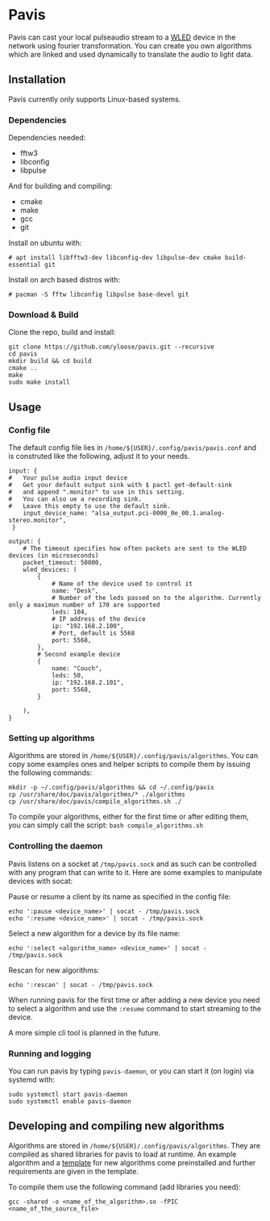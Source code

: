 # Pavis

Pavis can cast your local pulseaudio stream to a [WLED](https://github.com/Aircoookie/WLED) device in the network using fourier transformation. You can create you own algorithms which are linked and used dynamically to translate the audio to light data.


## Installation

Pavis currently only supports Linux-based systems.

### Dependencies

Dependencies needed:
  * fftw3
  * libconfig
  * libpulse

And for building and compiling:
  * cmake
  * make
  * gcc
  * git

Install on ubuntu with:

    # apt install libfftw3-dev libconfig-dev libpulse-dev cmake build-essential git

Install on arch based distros with:

    # pacman -S fftw libconfig libpulse base-devel git

### Download & Build

Clone the repo, build and install:

    git clone https://github.com/yloose/pavis.git --recursive
    cd pavis
	mkdir build && cd build
	cmake ..
	make
	sudo make install

## Usage

### Config file

The default config file lies in `/home/${USER}/.config/pavis/pavis.conf` and is construted like the following, adjust it to your needs.

```
input: {
# 	Your pulse audio input device
#	Get your default output sink with $ pactl get-default-sink
#	and append ".monitor" to use in this setting.
#	You can also ue a recording sink.
#	Leave this empty to use the default sink.
	input_device_name: "alsa_output.pci-0000_0e_00.1.analog-stereo.monitor",
 }

output: {
	# The timeout specifies how often packets are sent to the WLED devices (in microseconds)
 	packet_timeout: 50000,
	wled_devices: (
		{
			# Name of the device used to control it
			name: "Desk",
			# Number of the leds passed on to the algorithm. Currently only a maximun number of 170 are supported
			leds: 104,
			# IP address of the device
			ip: "192.168.2.100",
			# Port, default is 5568
			port: 5568,
		},
		# Second example device
		{
			name: "Couch",
			leds: 50,
			ip: "192.168.2.101",
			port: 5568,
		}

	),
}
```

### Setting up algorithms

Algorithms are stored in `/home/${USER}/.config/pavis/algorithms`.
You can copy some examples ones and helper scripts to compile them by issuing the following commands:

    mkdir -p ~/.config/pavis/algorithms && cd ~/.config/pavis
	cp /usr/share/doc/pavis/algorithms/* ./algorithms
	cp /usr/share/doc/pavis/compile_algorithms.sh ./

To compile your algorithms, either for the first time or after editing them, you can simply call the script: ``bash compile_algorithms.sh``

### Controlling the daemon

Pavis listens on a socket at `/tmp/pavis.sock` and as such can be controlled with any program that can write to it.
Here are some examples to manipulate devices with socat:

Pause or resume a client by its name as specified in the config file:

    echo ':pause <device_name>' | socat - /tmp/pavis.sock
    echo ':resume <device_name>' | socat - /tmp/pavis.sock

Select a new algorithm for a device by its file name:

    echo ':select <algorithm_name> <device_name>' | socat - /tmp/pavis.sock
 
Rescan for new algorithms:
    
	echo ':rescan' | socat - /tmp/pavis.sock 

When running pavis for the first time or after adding a new device you need to select a algorithm and use the ``:resume`` command to start streaming to the device.

A more simple cli tool is planned in the future.

### Running and logging

You can run pavis by typing ``pavis-daemon``, or you can start it (on login) via systemd with:

    sudo systemctl start pavis-daemon
	sudo systemctl enable pavis-daemon

## Developing and compiling new algorithms

Algorithms are stored in `/home/${USER}/.config/pavis/algorithms`. They are compiled as shared libraries for pavis to load at runtime.
An example algorithm and a [template](/res/algorithms/simple.template.c) for new algorithms come preinstalled and further requirements are given in the template.

To compile them use the following command (add libraries you need):

    gcc -shared -o <name_of_the_algorithm>.so -fPIC <name_of_the_source_file>
